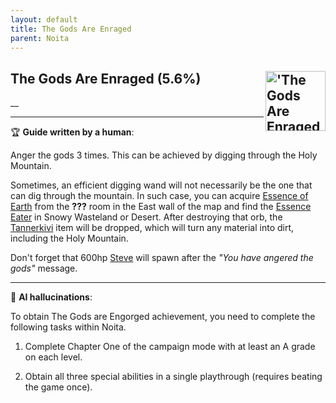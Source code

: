 ```yaml
---
layout: default
title: The Gods Are Enraged
parent: Noita
---
```


## The Gods Are Enraged (5.6%) <img align="right" src="https://cdn.cloudflare.steamstatic.com/steamcommunity/public/images/apps/881100/1c0696634744b2caceaff11b4de1ab0dcf7ab4a7.jpg" alt="'The Gods Are Enraged' achievement icon" width="96" height="96">

__

---

:trophy: **Guide written by a human**:

Anger the gods 3 times. This can be achieved by digging through the Holy Mountain.

Sometimes, an efficient digging wand will not necessarily be the one that can dig through the mountain. In such case, you can acquire [Essence of Earth](https://noita.wiki.gg/wiki/Essences) from the **???** room in the East wall of the map and find the [Essence Eater](https://noita.wiki.gg/wiki/Essence_Eater) in Snowy Wasteland or Desert. After destroying that orb, the [Tannerkivi](https://noita.wiki.gg/wiki/Tannerkivi) item will be dropped, which will turn any material into dirt, including the Holy Mountain.

Don't forget that 600hp [Steve](https://noita.wiki.gg/wiki/Stevari) will spawn after the _"You have angered the gods"_ message.

---

:robot: **AI hallucinations**:

To obtain The Gods are Engorged achievement, you need to complete the following tasks within Noita.

1. Complete Chapter One of the campaign mode with at least an A grade on each level.

2. Obtain all three special abilities in a single playthrough (requires beating the game once).
